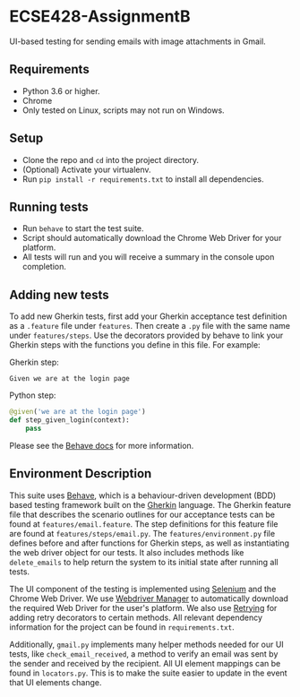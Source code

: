 # ECSE428-AssignmentB

UI-based testing for sending emails with image attachments in Gmail.

## Requirements

- Python 3.6 or higher.
- Chrome
- Only tested on Linux, scripts may not run on Windows.

## Setup

- Clone the repo and `cd` into the project directory.
- (Optional) Activate your virtualenv.
- Run `pip install -r requirements.txt` to install all dependencies.

## Running tests

- Run `behave` to start the test suite.
- Script should automatically download the Chrome Web Driver for your platform.
- All tests will run and you will receive a summary in the console upon completion.

## Adding new tests

To add new Gherkin tests, first add your Gherkin acceptance test definition as a `.feature` file under `features`. Then create a `.py` file with the same name under `features/steps`. Use the decorators provided by behave to link your Gherkin steps with the functions you define in this file. For example:

Gherkin step:

```text
Given we are at the login page
```

Python step:

```python
@given('we are at the login page')
def step_given_login(context):
    pass
```

Please see the [Behave docs](https://behave.readthedocs.io/en/latest/) for more information.

## Environment Description

This suite uses [Behave](https://github.com/behave/behave), which is a behaviour-driven development (BDD) based testing framework built on the [Gherkin](https://docs.cucumber.io/gherkin/) language. The Gherkin feature file that describes the scenario outlines for our acceptance tests can be found at `features/email.feature`. The step definitions for this feature file are found at `features/steps/email.py`. The `features/environment.py` file defines before and after functions for Gherkin steps, as well as instantiating the web driver object for our tests. It also includes methods like `delete_emails` to help return the system to its initial state after running all tests.

The UI component of the testing is implemented using [Selenium](https://pypi.org/project/selenium/) and the Chrome Web Driver. We use [Webdriver Manager](https://pypi.org/project/webdriver-manager/) to automatically download the required Web Driver for the user's platform. We also use [Retrying](https://pypi.org/project/retrying/) for adding retry decorators to certain methods. All relevant dependency information for the project can be found in `requirements.txt`.

Additionally, `gmail.py` implements many helper methods needed for our UI tests, like `check_email_received`, a method to verify an email was sent by the sender and received by the recipient. All UI element mappings can be found in `locators.py`. This is to make the suite easier to update in the event that UI elements change.

